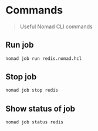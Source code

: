 # Commands

> Useful Nomad CLI commands

## Run job

```bash
nomad job run redis.nomad.hcl
```

## Stop job

```bash
nomad job stop redis
```

## Show status of job

```bash
nomad job status redis
```

